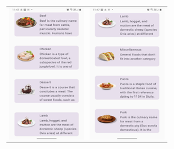 <table>
  <tr>
    <td><img src="https://github.com/sherifelkady70/Meals-Application/blob/master/WhatsApp%20Image%202024-05-11%20at%2023.52.26_7824c502.jpg" alt="Image 1" width="200" height="350"></td>
    <td><img src="https://github.com/sherifelkady70/Meals-Application/blob/master/WhatsApp%20Image%202024-05-11%20at%2023.52.26_d040c53f.jpg" alt="Image 2" width="200" height="350"></td>
  </tr>
</table>

